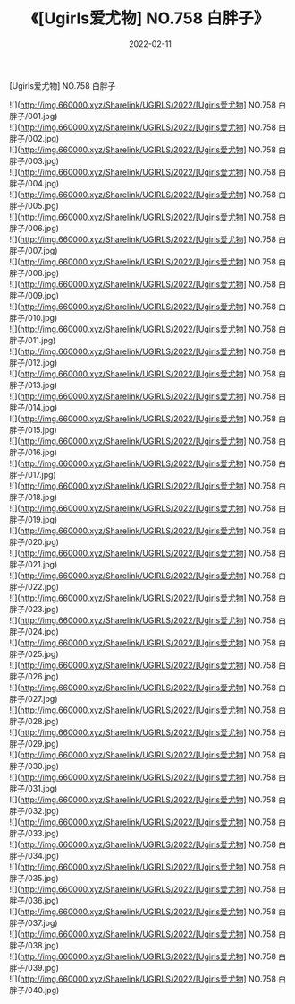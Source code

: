 ﻿---
layout: post
title:  《[Ugirls爱尤物] NO.758 白胖子》
date:   2022-02-11
img: http://img.660000.xyz/Sharelink/UGIRLS/2022/[Ugirls爱尤物] NO.758 白胖子/000.jpg
categories: [美女, 清纯, 唯美]
---

[Ugirls爱尤物] NO.758 白胖子

 ![](http://img.660000.xyz/Sharelink/UGIRLS/2022/[Ugirls爱尤物] NO.758 白胖子/001.jpg) <br>![](http://img.660000.xyz/Sharelink/UGIRLS/2022/[Ugirls爱尤物] NO.758 白胖子/002.jpg) <br>![](http://img.660000.xyz/Sharelink/UGIRLS/2022/[Ugirls爱尤物] NO.758 白胖子/003.jpg) <br>![](http://img.660000.xyz/Sharelink/UGIRLS/2022/[Ugirls爱尤物] NO.758 白胖子/004.jpg) <br>![](http://img.660000.xyz/Sharelink/UGIRLS/2022/[Ugirls爱尤物] NO.758 白胖子/005.jpg) <br>![](http://img.660000.xyz/Sharelink/UGIRLS/2022/[Ugirls爱尤物] NO.758 白胖子/006.jpg) <br>![](http://img.660000.xyz/Sharelink/UGIRLS/2022/[Ugirls爱尤物] NO.758 白胖子/007.jpg) <br>![](http://img.660000.xyz/Sharelink/UGIRLS/2022/[Ugirls爱尤物] NO.758 白胖子/008.jpg) <br>![](http://img.660000.xyz/Sharelink/UGIRLS/2022/[Ugirls爱尤物] NO.758 白胖子/009.jpg) <br>![](http://img.660000.xyz/Sharelink/UGIRLS/2022/[Ugirls爱尤物] NO.758 白胖子/010.jpg) <br>![](http://img.660000.xyz/Sharelink/UGIRLS/2022/[Ugirls爱尤物] NO.758 白胖子/011.jpg) <br>![](http://img.660000.xyz/Sharelink/UGIRLS/2022/[Ugirls爱尤物] NO.758 白胖子/012.jpg) <br>![](http://img.660000.xyz/Sharelink/UGIRLS/2022/[Ugirls爱尤物] NO.758 白胖子/013.jpg) <br>![](http://img.660000.xyz/Sharelink/UGIRLS/2022/[Ugirls爱尤物] NO.758 白胖子/014.jpg) <br>![](http://img.660000.xyz/Sharelink/UGIRLS/2022/[Ugirls爱尤物] NO.758 白胖子/015.jpg) <br>![](http://img.660000.xyz/Sharelink/UGIRLS/2022/[Ugirls爱尤物] NO.758 白胖子/016.jpg) <br>![](http://img.660000.xyz/Sharelink/UGIRLS/2022/[Ugirls爱尤物] NO.758 白胖子/017.jpg) <br>![](http://img.660000.xyz/Sharelink/UGIRLS/2022/[Ugirls爱尤物] NO.758 白胖子/018.jpg) <br>![](http://img.660000.xyz/Sharelink/UGIRLS/2022/[Ugirls爱尤物] NO.758 白胖子/019.jpg) <br>![](http://img.660000.xyz/Sharelink/UGIRLS/2022/[Ugirls爱尤物] NO.758 白胖子/020.jpg) <br>![](http://img.660000.xyz/Sharelink/UGIRLS/2022/[Ugirls爱尤物] NO.758 白胖子/021.jpg) <br>![](http://img.660000.xyz/Sharelink/UGIRLS/2022/[Ugirls爱尤物] NO.758 白胖子/022.jpg) <br>![](http://img.660000.xyz/Sharelink/UGIRLS/2022/[Ugirls爱尤物] NO.758 白胖子/023.jpg) <br>![](http://img.660000.xyz/Sharelink/UGIRLS/2022/[Ugirls爱尤物] NO.758 白胖子/024.jpg) <br>![](http://img.660000.xyz/Sharelink/UGIRLS/2022/[Ugirls爱尤物] NO.758 白胖子/025.jpg) <br>![](http://img.660000.xyz/Sharelink/UGIRLS/2022/[Ugirls爱尤物] NO.758 白胖子/026.jpg) <br>![](http://img.660000.xyz/Sharelink/UGIRLS/2022/[Ugirls爱尤物] NO.758 白胖子/027.jpg) <br>![](http://img.660000.xyz/Sharelink/UGIRLS/2022/[Ugirls爱尤物] NO.758 白胖子/028.jpg) <br>![](http://img.660000.xyz/Sharelink/UGIRLS/2022/[Ugirls爱尤物] NO.758 白胖子/029.jpg) <br>![](http://img.660000.xyz/Sharelink/UGIRLS/2022/[Ugirls爱尤物] NO.758 白胖子/030.jpg) <br>![](http://img.660000.xyz/Sharelink/UGIRLS/2022/[Ugirls爱尤物] NO.758 白胖子/031.jpg) <br>![](http://img.660000.xyz/Sharelink/UGIRLS/2022/[Ugirls爱尤物] NO.758 白胖子/032.jpg) <br>![](http://img.660000.xyz/Sharelink/UGIRLS/2022/[Ugirls爱尤物] NO.758 白胖子/033.jpg) <br>![](http://img.660000.xyz/Sharelink/UGIRLS/2022/[Ugirls爱尤物] NO.758 白胖子/034.jpg) <br>![](http://img.660000.xyz/Sharelink/UGIRLS/2022/[Ugirls爱尤物] NO.758 白胖子/035.jpg) <br>![](http://img.660000.xyz/Sharelink/UGIRLS/2022/[Ugirls爱尤物] NO.758 白胖子/036.jpg) <br>![](http://img.660000.xyz/Sharelink/UGIRLS/2022/[Ugirls爱尤物] NO.758 白胖子/037.jpg) <br>![](http://img.660000.xyz/Sharelink/UGIRLS/2022/[Ugirls爱尤物] NO.758 白胖子/038.jpg) <br>![](http://img.660000.xyz/Sharelink/UGIRLS/2022/[Ugirls爱尤物] NO.758 白胖子/039.jpg) <br>![](http://img.660000.xyz/Sharelink/UGIRLS/2022/[Ugirls爱尤物] NO.758 白胖子/040.jpg) <br>
